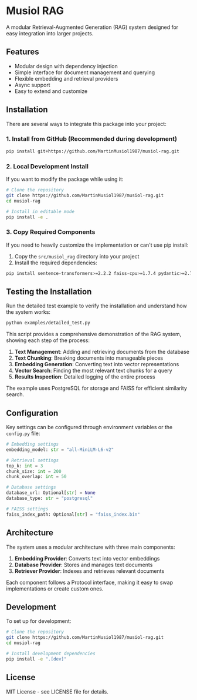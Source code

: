 # Musiol RAG

A modular Retrieval-Augmented Generation (RAG) system designed for easy integration into larger projects.

## Features

- Modular design with dependency injection
- Simple interface for document management and querying
- Flexible embedding and retrieval providers
- Async support
- Easy to extend and customize

## Installation

There are several ways to integrate this package into your project:

### 1. Install from GitHub (Recommended during development)

```bash
pip install git+https://github.com/MartinMusiol1987/musiol-rag.git
```

### 2. Local Development Install

If you want to modify the package while using it:

```bash
# Clone the repository
git clone https://github.com/MartinMusiol1987/musiol-rag.git
cd musiol-rag

# Install in editable mode
pip install -e .
```

### 3. Copy Required Components

If you need to heavily customize the implementation or can't use pip install:

1. Copy the `src/musiol_rag` directory into your project
2. Install the required dependencies:
```bash
pip install sentence-transformers>=2.2.2 faiss-cpu>=1.7.4 pydantic>=2.7.0 pydantic-settings>=2.7.0 numpy>=1.24.3
```

## Testing the Installation

Run the detailed test example to verify the installation and understand how the system works:

```bash
python examples/detailed_test.py
```

This script provides a comprehensive demonstration of the RAG system, showing each step of the process:

1. **Text Management**: Adding and retrieving documents from the database
2. **Text Chunking**: Breaking documents into manageable pieces
3. **Embedding Generation**: Converting text into vector representations
4. **Vector Search**: Finding the most relevant text chunks for a query
5. **Results Inspection**: Detailed logging of the entire process

The example uses PostgreSQL for storage and FAISS for efficient similarity search.

## Configuration

Key settings can be configured through environment variables or the `config.py` file:

```python
# Embedding settings
embedding_model: str = "all-MiniLM-L6-v2"

# Retrieval settings
top_k: int = 3
chunk_size: int = 200
chunk_overlap: int = 50

# Database settings
database_url: Optional[str] = None
database_type: str = "postgresql"

# FAISS settings
faiss_index_path: Optional[str] = "faiss_index.bin"
```

## Architecture

The system uses a modular architecture with three main components:

1. **Embedding Provider**: Converts text into vector embeddings
2. **Database Provider**: Stores and manages text documents
3. **Retriever Provider**: Indexes and retrieves relevant documents

Each component follows a Protocol interface, making it easy to swap implementations or create custom ones.

## Development

To set up for development:

```bash
# Clone the repository
git clone https://github.com/MartinMusiol1987/musiol-rag.git
cd musiol-rag

# Install development dependencies
pip install -e ".[dev]"
```

## License

MIT License - see LICENSE file for details. 